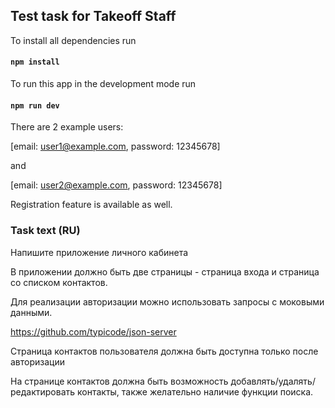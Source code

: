## Test task for Takeoff Staff

To install all dependencies run

#### `npm install`

To run this app in the development mode run

#### `npm run dev`

There are 2 example users: 

[email: user1@example.com, password: 12345678] 

and 

[email: user2@example.com, password: 12345678]

Registration feature is available as well.

### Task text (RU)

Напишите приложение личного кабинета

В приложении должно быть две страницы - страница входа и страница со списком контактов.

Для реализации авторизации можно использовать запросы с моковыми данными.

https://github.com/typicode/json-server

Страница контактов пользователя должна быть доступна только после авторизации

На странице контактов должна быть возможность добавлять/удалять/редактировать контакты, также желательно наличие функции поиска.
